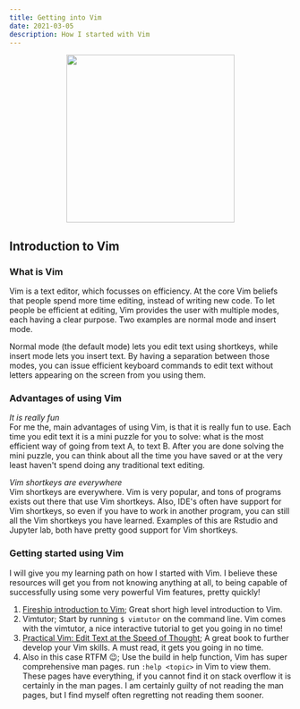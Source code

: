 ```yaml
---
title: Getting into Vim
date: 2021-03-05
description: How I started with Vim 
---
```


<style type="text/css">
td {
    padding:0 15px;
}
</style>

<p style="text-align:center;">
 <img src="/vim.svg" width="300" class="center"> 
</p>

<h2 class="border-bottom mb-3 mt-5" id="introduction-to-linux">Introduction to Vim</h2>

<h3 id="introduction">What is Vim</h3>

Vim is a text editor, which focusses on efficiency. At the core Vim beliefs that people spend more time editing, instead of writing new code. To let people be efficient at editing, Vim provides the user with multiple modes, each having a clear purpose. Two examples are normal mode and insert mode. 

Normal mode (the default mode) lets you edit text using shortkeys, while insert mode lets you insert text. By having a separation between those modes, you can issue efficient keyboard commands to edit text without letters appearing on the screen from you using them.


<h3 id="introduction">Advantages of using Vim</h3>

*It is really fun* \
For me the, main advantages of using Vim, is that it is really fun to use. Each time you edit text it is a mini puzzle for you to solve: what is the most efficient way of going from text A, to text B. After you are done solving the mini puzzle, you can think about all the time you have saved or at the very least haven't spend doing any traditional text editing. 

*Vim shortkeys are everywhere* \
Vim shortkeys are everywhere. Vim is very popular, and tons of programs exists out there that use  Vim shortkeys. Also, IDE's often have support for Vim shortkeys, so even if you have to work in another program, you can still all the Vim shortkeys you have learned. Examples of this are Rstudio and Jupyter lab, both have pretty good support for Vim shortkeys.

<h3 id="introduction">Getting started using Vim</h3>

I will give you my learning path on how I started with Vim. I believe these resources will get you from not knowing anything at all, to being capable of successfully using some very powerful Vim features, pretty quickly!

1. [Fireship introduction to Vim](https://www.youtube.com/watch?v=-txKSRn0qeA); Great short high level introduction to Vim.
2. Vimtutor; Start by running `$ vimtutor` on the command line. Vim comes with the vimtutor, a nice interactive tutorial to get you going in no time!
3. [Practical Vim: Edit Text at the Speed of Thought](https://www.amazon.com/Practical-Vim-Edit-Speed-Thought/dp/1680501275); A great book to further develop your Vim skills. A must read, it gets you going in no time.
4. Also in this case RTFM 😉; Use the build in help function, Vim has super comprehensive man pages. run `:help <topic>` in Vim to view them. These pages have everything, if you cannot find it on stack overflow it is certainly in the man pages. I am certainly guilty of not reading the man pages, but I find myself often regretting not reading them sooner. 


